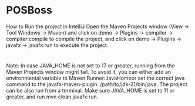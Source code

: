 # POSBoss

How to Run the project in IntelliJ
Open the Maven Projects window (View -> Tool Windows -> Maven) and click on demo -> Plugins -> compiler -> compiler:compile to compile the project, and click on demo -> Plugins -> javafx -> javafx:run to execute the project.

#

Note: In case JAVA_HOME is not set to 17 or greater, running from the Maven Projects window might fail. To avoid it, you can either add an environmental variable to Maven Runner:JavaHomeor set the correct java command to the javafx-maven-plugin: <configuration><executable>/path/to/jdk-21/bin/java</executable></configuration>.
The project can be also run from a terminal. Make sure JAVA_HOME is set to 11 or greater, and run mvn clean javafx:run.
